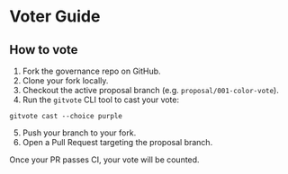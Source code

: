 # Voter Guide

## How to vote

1. Fork the governance repo on GitHub.
2. Clone your fork locally.
3. Checkout the active proposal branch (e.g. `proposal/001-color-vote`).
4. Run the `gitvote` CLI tool to cast your vote:

`gitvote cast --choice purple`

5. Push your branch to your fork.
6. Open a Pull Request targeting the proposal branch.

Once your PR passes CI, your vote will be counted.
